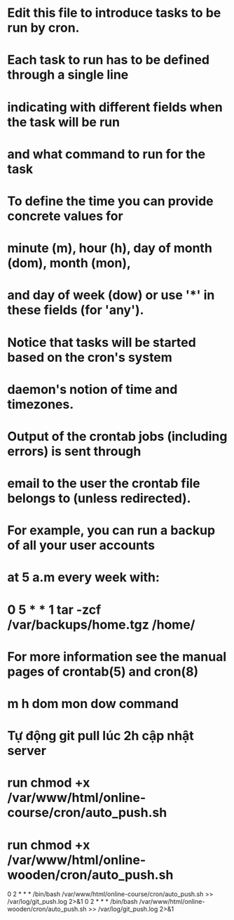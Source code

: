
# Edit this file to introduce tasks to be run by cron.
#
# Each task to run has to be defined through a single line
# indicating with different fields when the task will be run
# and what command to run for the task
#
# To define the time you can provide concrete values for
# minute (m), hour (h), day of month (dom), month (mon),
# and day of week (dow) or use '*' in these fields (for 'any').
#
# Notice that tasks will be started based on the cron's system
# daemon's notion of time and timezones.
#
# Output of the crontab jobs (including errors) is sent through
# email to the user the crontab file belongs to (unless redirected).
#
# For example, you can run a backup of all your user accounts
# at 5 a.m every week with:
# 0 5 * * 1 tar -zcf /var/backups/home.tgz /home/
#
# For more information see the manual pages of crontab(5) and cron(8)
#
# m h  dom mon dow   command

# Tự động git pull lúc 2h cập nhật server
# run chmod +x /var/www/html/online-course/cron/auto_push.sh
# run chmod +x /var/www/html/online-wooden/cron/auto_push.sh

0 2 * * * /bin/bash /var/www/html/online-course/cron/auto_push.sh >> /var/log/git_push.log 2>&1
0 2 * * * /bin/bash /var/www/html/online-wooden/cron/auto_push.sh >> /var/log/git_push.log 2>&1
